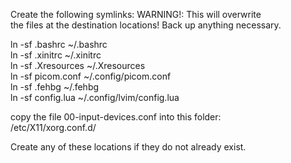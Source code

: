 Create the following symlinks: WARNING!: This will overwrite  
the files at the destination locations! Back up anything necessary.  
  
  ln -sf .bashrc ~/.bashrc  
  ln -sf .xinitrc ~/.xinitrc  
  ln -sf .Xresources ~/.Xresources  
  ln -sf picom.conf ~/.config/picom.conf  
  ln -sf .fehbg ~/.fehbg  
  ln -sf config.lua ~/.config/lvim/config.lua  
  
copy the file 00-input-devices.conf into this folder:  
  /etc/X11/xorg.conf.d/  
  
Create any of these locations if they do not already exist.  

